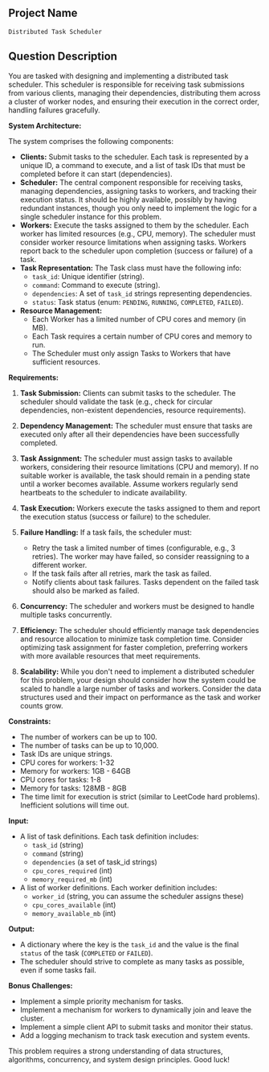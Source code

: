 ## Project Name

```
Distributed Task Scheduler
```

## Question Description

You are tasked with designing and implementing a distributed task scheduler. This scheduler is responsible for receiving task submissions from various clients, managing their dependencies, distributing them across a cluster of worker nodes, and ensuring their execution in the correct order, handling failures gracefully.

**System Architecture:**

The system comprises the following components:

*   **Clients:** Submit tasks to the scheduler. Each task is represented by a unique ID, a command to execute, and a list of task IDs that must be completed before it can start (dependencies).
*   **Scheduler:** The central component responsible for receiving tasks, managing dependencies, assigning tasks to workers, and tracking their execution status.  It should be highly available, possibly by having redundant instances, though you only need to implement the logic for a single scheduler instance for this problem.
*   **Workers:** Execute the tasks assigned to them by the scheduler. Each worker has limited resources (e.g., CPU, memory). The scheduler must consider worker resource limitations when assigning tasks. Workers report back to the scheduler upon completion (success or failure) of a task.
*   **Task Representation:** The Task class must have the following info:
    *   `task_id`: Unique identifier (string).
    *   `command`: Command to execute (string).
    *   `dependencies`: A set of `task_id` strings representing dependencies.
    *   `status`: Task status (enum: `PENDING`, `RUNNING`, `COMPLETED`, `FAILED`).
*   **Resource Management:**
    *   Each Worker has a limited number of CPU cores and memory (in MB).
    *   Each Task requires a certain number of CPU cores and memory to run.
    *   The Scheduler must only assign Tasks to Workers that have sufficient resources.

**Requirements:**

1.  **Task Submission:** Clients can submit tasks to the scheduler. The scheduler should validate the task (e.g., check for circular dependencies, non-existent dependencies, resource requirements).

2.  **Dependency Management:** The scheduler must ensure that tasks are executed only after all their dependencies have been successfully completed.

3.  **Task Assignment:** The scheduler must assign tasks to available workers, considering their resource limitations (CPU and memory). If no suitable worker is available, the task should remain in a pending state until a worker becomes available. Assume workers regularly send heartbeats to the scheduler to indicate availability.

4.  **Task Execution:** Workers execute the tasks assigned to them and report the execution status (success or failure) to the scheduler.

5.  **Failure Handling:** If a task fails, the scheduler must:
    *   Retry the task a limited number of times (configurable, e.g., 3 retries).  The worker may have failed, so consider reassigning to a different worker.
    *   If the task fails after all retries, mark the task as failed.
    *   Notify clients about task failures. Tasks dependent on the failed task should also be marked as failed.

6.  **Concurrency:** The scheduler and workers must be designed to handle multiple tasks concurrently.

7.  **Efficiency:** The scheduler should efficiently manage task dependencies and resource allocation to minimize task completion time.  Consider optimizing task assignment for faster completion, preferring workers with more available resources that meet requirements.

8.  **Scalability:** While you don't need to implement a distributed scheduler for this problem, your design should consider how the system could be scaled to handle a large number of tasks and workers. Consider the data structures used and their impact on performance as the task and worker counts grow.

**Constraints:**

*   The number of workers can be up to 100.
*   The number of tasks can be up to 10,000.
*   Task IDs are unique strings.
*   CPU cores for workers: 1-32
*   Memory for workers: 1GB - 64GB
*   CPU cores for tasks: 1-8
*   Memory for tasks: 128MB - 8GB
*   The time limit for execution is strict (similar to LeetCode hard problems).  Inefficient solutions will time out.

**Input:**

*   A list of task definitions. Each task definition includes:
    *   `task_id` (string)
    *   `command` (string)
    *   `dependencies` (a set of task_id strings)
    *   `cpu_cores_required` (int)
    *   `memory_required_mb` (int)
*   A list of worker definitions. Each worker definition includes:
    *   `worker_id` (string, you can assume the scheduler assigns these)
    *   `cpu_cores_available` (int)
    *   `memory_available_mb` (int)

**Output:**

*   A dictionary where the key is the `task_id` and the value is the final `status` of the task (`COMPLETED` or `FAILED`).
*   The scheduler should strive to complete as many tasks as possible, even if some tasks fail.

**Bonus Challenges:**

*   Implement a simple priority mechanism for tasks.
*   Implement a mechanism for workers to dynamically join and leave the cluster.
*   Implement a simple client API to submit tasks and monitor their status.
*   Add a logging mechanism to track task execution and system events.

This problem requires a strong understanding of data structures, algorithms, concurrency, and system design principles. Good luck!
